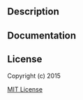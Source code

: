 # <YOUR AWESOME APP NAME>

## Description

## Documentation

## License

Copyright (c) 2015 <YOUR NAME>

[MIT License](http://en.wikipedia.org/wiki/MIT_License)
